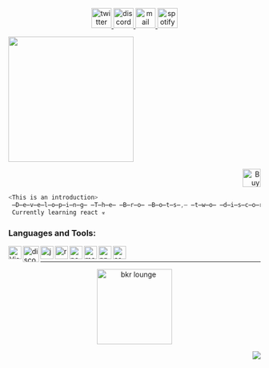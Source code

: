 <p align="center">
 
<a href="https://twitter.com/elbkrrr">
 
 <img src="https://cdn.discordapp.com/attachments/773221397928869888/837749809141252166/pngegg_2.png" alt="twitter" width="40">
 
 </a>

<a href="https://discord.com/users/521311050193436682">
 
 <img src="https://cdn.discordapp.com/attachments/773221397928869888/837749811171164180/pngegg_1.png" alt="discord" width="40"/>
 
 </a>
   
 <a href="mailto:noocambiar@gmail.com">
 
 <img src="https://cdn.discordapp.com/attachments/773221397928869888/837760242417926194/pngegg_5.png" alt="mail" width="40"/>
 
 </a>
 
 <a href="https://open.spotify.com/user/6pvuvgli1so4llgc66dxjcdkd?si=0870274e1e2b4a30">
 
 <img src="https://cdn.discordapp.com/attachments/773221397928869888/837769125241552906/pngegg_5_1.png" alt="spotify" width="40"/>
 
 </a>
   
</p>

<img src="https://cdn.discordapp.com/attachments/838482670655897650/866292349524901898/Vanilla-1s-286px.gif" width="250" />

<p align="right">
<a href='https://ko-fi.com/R6R356KKI' target='_blank'><img height='36' style='border:0px;height:36px;' src='https://cdn.ko-fi.com/cdn/kofi1.png?v=2' border='0' alt='Buy Me a Coffee at ko-fi.com' /></a><br />
</p>

```js
<This is an introduction>
 ̶D̶e̶v̶e̶l̶o̶p̶i̶n̶g̶ ̶T̶h̶e̶ ̶B̶r̶o̶ ̶B̶o̶t̶s̶,̶ ̶t̶w̶o̶ ̶d̶i̶s̶c̶o̶r̶d̶ ̶b̶o̶t̶s̶ 
 Currently learning react ☣️
```

### Languages and Tools:

<a href="https://code.visualstudio.com"><img align="left" alt="Visual Studio Code" width="26px" src="https://i.imgur.com/LwSdAlE.png" /></a>
<a href="https://discord.js.org"><img align="left" alt="discord.js" width="32x" src="https://cdn.discordapp.com/attachments/838482670655897650/862408463476326400/2d5777275b5f56e42a131898ab061204.png" /></a>
<a href="https://developer.mozilla.org/es/docs/Web/JavaScript"><img align="left" alt="js" width="26px" src="https://i.imgur.com/3u1wzwE.png" /></a>
<a href="https://reactjs.org"><img align="left" alt="react" width="26px" src="https://media.discordapp.net/attachments/838482670655897650/862403953324064788/reactjs-logo.png" /></a>
<a href="https://nodejs.org/"><img align="left" alt="node.js" width="26px" src="https://seeklogo.com/images/N/nodejs-logo-FBE122E377-seeklogo.com.png" /></a>
<a href="https://www.mongodb.com"><img align="left" alt="mongodb" width="26px" src="https://i.imgur.com/BYdgNwt.png" /></a>
<a href="https://www.npmjs.com"><img align="left" alt="npm" width="26px" src="https://raw.githubusercontent.com/npm/logos/master/npm%20square/n-64.png" /></a>
<a href="https://developer.mozilla.org/es/docs/Web/CSS"><img align="left" alt="css" width="26px" src="https://i.imgur.com/4eIE4kN_d.webp?maxwidth=640&shape=thumb&fidelity=medium" /></a> <br />

---
<p align="center">

<a href="https://discord.gg/uA2Epyg8uR">

   <img src="https://cdn.discordapp.com/attachments/773221397928869888/886701637530427412/ezgif.com-gif-maker.gif" alt="bkr lounge" width="150"/>

   </a>
</p>
<img align="right" src="https://komarev.com/ghpvc/?username=elbkr&label=visits&color=ff69b4" />
